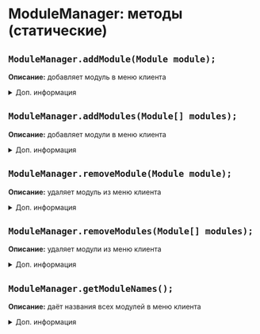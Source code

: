 # ModuleManager: методы (статические)
## `ModuleManager.addModule(Module module);`
**Описание:** добавляет модуль в меню клиента
<details>
<summary>Доп. информация</summary>

**Аргументы:**

| Аргумент | Значение |
| -------- | -------- |
| Module module | Модуль |

**Возвращает:** нет

**Пример:**
```js
var module = new Module("АвтоЛава", true, true, ModuleCategory.PLAYER);

ModuleManager.addModule(module);
```
</details>

## `ModuleManager.addModules(Module[] modules);`
**Описание:** добавляет модули в меню клиента
<details>
<summary>Доп. информация</summary>

**Аргументы:**

| Аргумент | Значение |
| -------- | -------- |
| Module[] modules | Массив модулей |

**Возвращает:** нет

**Пример:**
```js
var module1 = new Module("Подбор пароля", true, true, ModuleCategory.MISC);
var module2 = new Module("Поиск эксплойтов", true, true, ModuleCategory.MISC);

ModuleManager.addModules([module1, module2]);
```
</details>

## `ModuleManager.removeModule(Module module);`
**Описание:** удаляет модуль из меню клиента
<details>
<summary>Доп. информация</summary>

**Аргументы:**

| Аргумент | Значение |
| -------- | -------- |
| Module module | Модуль |

**Возвращает:** нет

**Пример:**
```js
var module = new Module("АвтоЛава", true, true, ModuleCategory.PLAYER); ModuleManager.addModule(module);

ModuleManager.removeModule(module);
```
</details>

## `ModuleManager.removeModules(Module[] modules);`
**Описание:** удаляет модули из меню клиента
<details>
<summary>Доп. информация</summary>

**Аргументы:**

| Аргумент | Значение |
| -------- | -------- |
| Module[] modules | Массив модулей |

**Возвращает:** нет

**Пример:**
```js
var module1 = new Module("Подбор пароля", true, true, ModuleCategory.MISC); ModuleManager.addModule(module1);
var module2 = new Module("Поиск эксплойтов", true, true, ModuleCategory.MISC); ModuleManager.addModule(module2);

ModuleManager.removeModules([module1, module2]);
```
</details>

## `ModuleManager.getModuleNames();`
**Описание:** даёт названия всех модулей в меню клиента
<details>
<summary>Доп. информация</summary>

**Аргументы:** нет

**Возвращает:** `String[] moduleNames`

**Пример:**
```js
ModuleManager.getModuleNames(); // AimBot, AntiBot... Script manager
```
</details>
